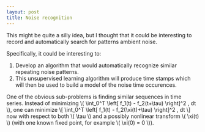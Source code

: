 ```yaml
---
layout: post
title: Noise recognition
---
```


This might be quite a silly idea, but I thought that it could be interesting to record and automatically search for patterns ambient noise.

<!-- more -->

Specifically, it could be interesting to:
 
1. Develop an algorithm that would automatically recognize similar repeating noise patterns.
2. This unsupervised learning algorithm will produce time stamps which will then be used to build a model of the noise time occurences.

One of the obvious sub-problems is finding similar sequences in time series. Instead of minimizing \\( \int_0^T \left[ f_1(t) - f_2(t+\tau) \right]^2 \, dt \\), one can minimize \\[ \int_0^T \left[ f_1(t) - f_2(\xi(t)+\tau) \right]^2 \, dt  \\] now with respect to both \\( \tau \\) and a possibly nonlinear transform \\( \xi(t) \\) (with one known fixed point, for example \\( \xi(0) = 0 \\)).
